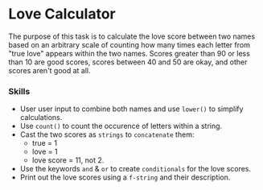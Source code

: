 # Love Calculator
The purpose of this task is to calculate the love score between two names based on an arbitrary scale of counting how many times each letter from "true love" appears within the two names. Scores greater than 90 or less than 10 are good scores, scores between 40 and 50 are okay, and other scores aren't good at all.

### Skills 
- User user input to combine both names and use `lower()` to simplify calculations.
- Use `count()` to count the occurence of letters within a string.
- Cast the two scores as `strings` to `concatenate` them:
    - true = 1
    - love = 1
    - love score = 11, not 2.
- Use the keywords `and` & `or` to create `conditionals` for the love scores.
- Print out the love scores using a `f-string` and their description.
